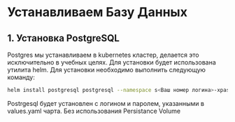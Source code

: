 # Устанавливаем Базу Данных

## 1. Установка PostgreSQL

Postgres мы устанавливаем в kubernetes кластер, делается это исключительно в учебных целях. Для установки будет использована утилита helm. Для установки необходимо выполнить следующую команду:

```bash
helm install postgresql postgresql --namespace s<Ваш номер логина>-xpaste-production --atomic --timeout 120s --create-namespace
```

Postrgesql будет установлен с логином и паролем, указанными в values.yaml чарта.
Без использования Persistance Volume
